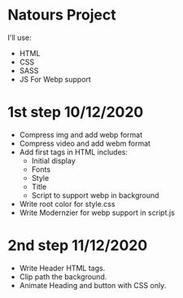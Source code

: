 # Natours Project

I'll use: 
 - HTML
 - CSS 
 - SASS
 - JS For Webp support 
 
 # 1st step 10/12/2020
  - Compress img and add webp format
  - Compress video and add webm format
  - Add first tags in HTML includes: 
    - Initial display
    - Fonts
    - Style
    - Title
    - Script to support webp in background
  - Write root color for style.css
  - Write Modernzier for webp support in script.js 

  # 2nd step 11/12/2020
  - Write Header HTML tags.
  - Clip path the background.
  - Animate Heading and button with CSS only.
